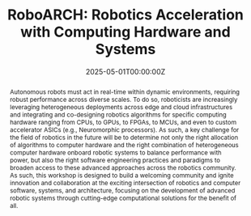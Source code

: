 ---
type: "courses"
title: "RoboARCH: Robotics Acceleration with Computing Hardware and Systems"
title2: "An [ICRA 2025](https://2025.ieee-icra.org/) Workshop"
position: "Co-Organizer"
semesters: "Spring 2025"
# Code used for list order
semesterCode: "25.1"
date: "2025-05-01T00:00:00Z"
subtype: "workshop" # semester, MOOC, workshop, other

# Course Overiew Abstract.
abstract: "Autonomous robots must act in real-time within dynamic environments, requiring robust performance across diverse scales. To do so, roboticists are increasingly leveraging heterogeneous deployments across edge and cloud infrastructures and integrating and co-designing robotics algorithms for specific computing hardware ranging from CPUs, to GPUs, to FPGAs, to MCUs, and even to custom accelerator ASICs (e.g., Neuromorphic processors). As such, a key challenge for the field of robotics in the future will be to determine not only the right allocation of algorithms to computer hardware and the right combination of heterogeneous computer hardware onboard robotic systems to balance performance with power, but also the right software engineering practices and paradigms to broaden access to these advanced approaches across the robotics community. As such, this workshop is designed to build a welcoming community and ignite innovation and collaboration at the exciting intersection of robotics and computer software, systems, and architecture, focusing on the development of advanced robotic systems through cutting-edge computational solutions for the benefit of all."

abstract2: "Featuring talks and panels from distinguished speakers in academia and industry, the workshop will explore challenges and opportunities presented by emerging computing technologies in high-performance robotics. The workshop will also showcase posters and lightning talks from students and professionals, highlighting recent advances and providing a platform for sharing ideas, receiving feedback, and networking. To ensure lasting impact, a comprehensive white paper summarizing key findings, discussions, and collaborative ideas generated during the workshop will be published, serving as a valuable resource to propel this exciting research direction forward."

abstract3: "In particular, the objectives of this workshop are to: 1) Introduce roboticists to these technologies through a combination of talks and panels  from innovators who are using performance engineering (e.g., cache-aware SIMD on the CPU), novel computing hardware (e.g., GPUs, FPGAs, custom accelerator ASICs, MCUs) and novel system designs (e.g., heterogeneous and cloud deployments) to accelerate robotics applications; 2) Encourage open-ended discussion and spark new collaborations using a workshop format that includes brief small-group breakout sessions between talks and panels; and 3) Collaboratively envision the future of this research direction by soliciting posters and lightning talks from students and professionals in academia and industry, as well as compiling and publishing a comprehensive white paper report."

# Summary. An optional shortened abstract.
summary: "Roboticists are increasingly leveraging heterogeneous deployments across edge and cloud infrastructures and integrating and co-designing robotics algorithms for specific computing hardware ranging from CPUs, to GPUs, to FPGAs, to MCUs, and even to custom accelerator ASICs (e.g., Neuromorphic processors). As such, a key challenge for the field of robotics in the future will be to determine not only the right allocation of algorithms to computer hardware and the right combination of heterogeneous computer hardware onboard robotic systems to balance performance with power, but also the right software engineering practices and paradigms to broaden access to these advanced approaches across the robotics community. As such, this workshop is designed to build a welcoming community and ignite innovation and collaboration at the exciting intersection of robotics and computer software, systems, and architecture, focusing on the development of advanced robotic systems through cutting-edge computational solutions for the benefit of all."

# Roles in the course
roles:
- Co-desgined the workshop
- Reviewed poster submissions
- Supported website developemnt

# Awards
#awards:
#- TBD

tags:
- Robotics
- Computer Architecture
- Hadware Acceleration
- Perception
- Mapping & Localization
- Planning
- Control

featured: false
outreach: false
projects: []

links:
- name: Website
  url: https://sites.google.com/view/roboarch-icra25
  
# Featured image -- named `featured.jpg/png` in this folder. 
image:
  caption: ''
  focal_point: ''
  preview_only: false

---